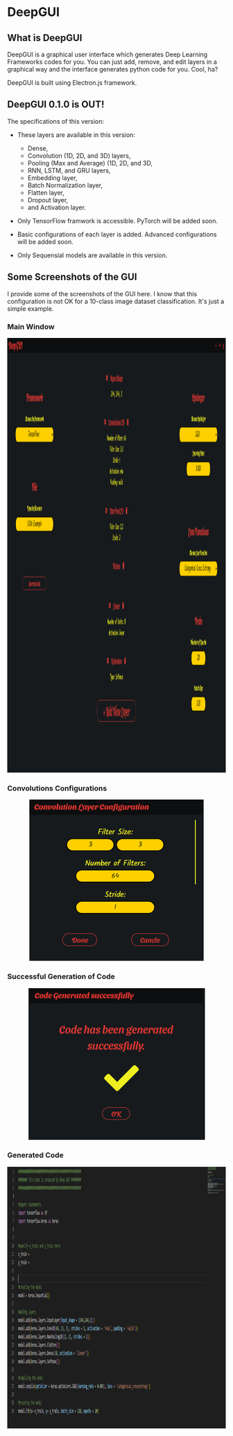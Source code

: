 # DeepGUI
## What is DeepGUI
DeepGUI is a graphical user interface which generates Deep Learning Frameworks codes for you. You can just add, remove, and edit layers in a graphical way and the interface generates python code for you. Cool, ha?

DeepGUI is built using Electron.js framework.

## DeepGUI 0.1.0 is OUT!
The specifications of this version:
+ These layers are available in this version:
    - Dense,
    - Convolution (1D, 2D, and 3D) layers,
    - Pooling (Max and Average) (1D, 2D, and 3D,
    - RNN, LSTM, and GRU layers,
    - Embedding layer,
    - Batch Normalization layer,
    - Flatten layer,
    - Dropout layer,
    - and Activation layer.

+ Only TensorFlow framwork is accessible. PyTorch will be added soon.
+ Basic configurations of each layer is added. Advanced configurations will be added soon.
+ Only Sequensial models are available in this version.

## Some Screenshots of the GUI
I provide some of the screenshots of the GUI here. I know that this configuration is not OK for a 10-class image dataset classification. It's just a simple example.
### Main Window
<p align="center">
  <img width="1920" height="1000" src="./gallery/Main-Window.PNG">
</p>

### Convolutions Configurations
<p align="center">
  <img width="402" height="371" src="./gallery/Convolution-Config.PNG">
</p>

### Successful Generation of Code
<p align="center">
  <img width="407" height="349" src="./gallery/Code-Successful.PNG">
</p>

### Generated Code
<p align="center">
  <img width="1338" height="602" src="./gallery/Generated-Code.PNG">
</p>